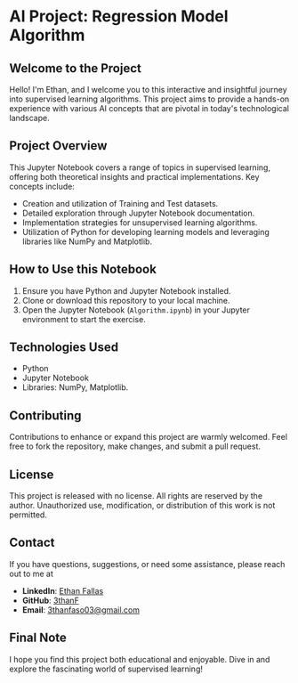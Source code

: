 # AI Project: Regression Model Algorithm

## Welcome to the Project
Hello! I'm Ethan, and I welcome you to this interactive and insightful journey into supervised learning algorithms. This project aims to provide a hands-on experience with various AI concepts that are pivotal in today's technological landscape.

## Project Overview
This Jupyter Notebook covers a range of topics in supervised learning, offering both theoretical insights and practical implementations. Key concepts include:

- Creation and utilization of Training and Test datasets.
- Detailed exploration through Jupyter Notebook documentation.
- Implementation strategies for unsupervised learning algorithms.
- Utilization of Python for developing learning models and leveraging libraries like NumPy and Matplotlib.

## How to Use this Notebook
1. Ensure you have Python and Jupyter Notebook installed.
2. Clone or download this repository to your local machine.
3. Open the Jupyter Notebook (`Algorithm.ipynb`) in your Jupyter environment to start the exercise.

## Technologies Used
- Python
- Jupyter Notebook
- Libraries: NumPy, Matplotlib.

## Contributing
Contributions to enhance or expand this project are warmly welcomed. Feel free to fork the repository, make changes, and submit a pull request.

## License
This project is released with no license. All rights are reserved by the author. Unauthorized use, modification, or distribution of this work is not permitted.

## Contact
If you have questions, suggestions, or need some assistance, please reach out to me at 
- **LinkedIn**: [Ethan Fallas](https://www.linkedin.com/in/ethan-fallas?lipi=urn%3Ali%3Apage%3Ad_flagship3_profile_view_base_contact_details%3Bb%2Bt9UfZAQgatfJfXUUDIyA%3D%3D)
- **GitHub**: [3thanF](https://github.com/3thanF)
- **Email**: [3thanfaso03@gmail.com](mailto:3thanfaso03@gmail.com)

## Final Note
I hope you find this project both educational and enjoyable. Dive in and explore the fascinating world of supervised learning!

